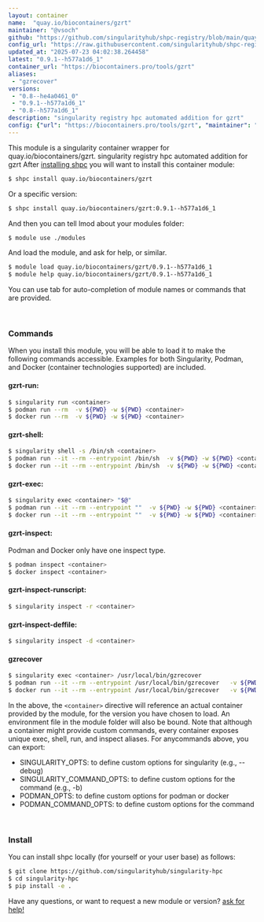 ```yaml
---
layout: container
name:  "quay.io/biocontainers/gzrt"
maintainer: "@vsoch"
github: "https://github.com/singularityhub/shpc-registry/blob/main/quay.io/biocontainers/gzrt/container.yaml"
config_url: "https://raw.githubusercontent.com/singularityhub/shpc-registry/main/quay.io/biocontainers/gzrt/container.yaml"
updated_at: "2025-07-23 04:02:38.264458"
latest: "0.9.1--h577a1d6_1"
container_url: "https://biocontainers.pro/tools/gzrt"
aliases:
 - "gzrecover"
versions:
 - "0.8--he4a0461_0"
 - "0.9.1--h577a1d6_1"
 - "0.8--h577a1d6_1"
description: "singularity registry hpc automated addition for gzrt"
config: {"url": "https://biocontainers.pro/tools/gzrt", "maintainer": "@vsoch", "description": "singularity registry hpc automated addition for gzrt", "latest": {"0.9.1--h577a1d6_1": "sha256:361c21f1cceb56313cbef06c7880503c39c54abc8def7c490509158b57d450c2"}, "tags": {"0.8--he4a0461_0": "sha256:1486d96c1fe956ef9689d356657ee33e573061ecad2468897d84b1fad4fdf7aa", "0.9.1--h577a1d6_1": "sha256:361c21f1cceb56313cbef06c7880503c39c54abc8def7c490509158b57d450c2", "0.8--h577a1d6_1": "sha256:0ef24d19bf72b2144f89f5d0853735435dc05ae21b69dfed0e09ebd7261adcf3"}, "docker": "quay.io/biocontainers/gzrt", "aliases": {"gzrecover": "/usr/local/bin/gzrecover"}}
---
```


This module is a singularity container wrapper for quay.io/biocontainers/gzrt.
singularity registry hpc automated addition for gzrt
After [installing shpc](#install) you will want to install this container module:


```bash
$ shpc install quay.io/biocontainers/gzrt
```

Or a specific version:

```bash
$ shpc install quay.io/biocontainers/gzrt:0.9.1--h577a1d6_1
```

And then you can tell lmod about your modules folder:

```bash
$ module use ./modules
```

And load the module, and ask for help, or similar.

```bash
$ module load quay.io/biocontainers/gzrt/0.9.1--h577a1d6_1
$ module help quay.io/biocontainers/gzrt/0.9.1--h577a1d6_1
```

You can use tab for auto-completion of module names or commands that are provided.

<br>

### Commands

When you install this module, you will be able to load it to make the following commands accessible.
Examples for both Singularity, Podman, and Docker (container technologies supported) are included.

#### gzrt-run:

```bash
$ singularity run <container>
$ podman run --rm  -v ${PWD} -w ${PWD} <container>
$ docker run --rm  -v ${PWD} -w ${PWD} <container>
```

#### gzrt-shell:

```bash
$ singularity shell -s /bin/sh <container>
$ podman run --it --rm --entrypoint /bin/sh  -v ${PWD} -w ${PWD} <container>
$ docker run --it --rm --entrypoint /bin/sh  -v ${PWD} -w ${PWD} <container>
```

#### gzrt-exec:

```bash
$ singularity exec <container> "$@"
$ podman run --it --rm --entrypoint ""  -v ${PWD} -w ${PWD} <container> "$@"
$ docker run --it --rm --entrypoint ""  -v ${PWD} -w ${PWD} <container> "$@"
```

#### gzrt-inspect:

Podman and Docker only have one inspect type.

```bash
$ podman inspect <container>
$ docker inspect <container>
```

#### gzrt-inspect-runscript:

```bash
$ singularity inspect -r <container>
```

#### gzrt-inspect-deffile:

```bash
$ singularity inspect -d <container>
```


#### gzrecover

```bash
$ singularity exec <container> /usr/local/bin/gzrecover
$ podman run --it --rm --entrypoint /usr/local/bin/gzrecover   -v ${PWD} -w ${PWD} <container> -c " $@"
$ docker run --it --rm --entrypoint /usr/local/bin/gzrecover   -v ${PWD} -w ${PWD} <container> -c " $@"
```



In the above, the `<container>` directive will reference an actual container provided
by the module, for the version you have chosen to load. An environment file in the
module folder will also be bound. Note that although a container
might provide custom commands, every container exposes unique exec, shell, run, and
inspect aliases. For anycommands above, you can export:

 - SINGULARITY_OPTS: to define custom options for singularity (e.g., --debug)
 - SINGULARITY_COMMAND_OPTS: to define custom options for the command (e.g., -b)
 - PODMAN_OPTS: to define custom options for podman or docker
 - PODMAN_COMMAND_OPTS: to define custom options for the command

<br>

### Install

You can install shpc locally (for yourself or your user base) as follows:

```bash
$ git clone https://github.com/singularityhub/singularity-hpc
$ cd singularity-hpc
$ pip install -e .
```

Have any questions, or want to request a new module or version? [ask for help!](https://github.com/singularityhub/singularity-hpc/issues)